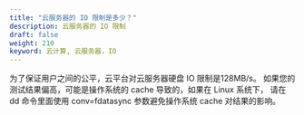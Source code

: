 ```yaml
---
title: "云服务器的 IO 限制是多少？"
description: 云服务器的 IO 限制
draft: false
weight: 210
keyword: 云计算, 云服务器，IO
---
```


为了保证用户之间的公平，云平台对云服务器硬盘 IO 限制是128MB/s。 如果您的测试结果偏高，可能是操作系统的 cache 导致的，如果在 Linux 系统下， 请在 dd 命令里面使用 conv=fdatasync 参数避免操作系统 cache 对结果的影响。

